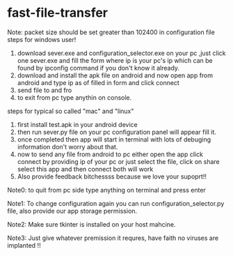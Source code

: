 # fast-file-transfer

Note: packet size should be set greater than 102400 in configuration file
steps for windows user!


1. download sever.exe and configuration_selector.exe on your pc ,just click one sever.exe and fill the form where ip is your pc's ip which can be found by ipconfig command if you don't know it already.
2. download and install the apk file on android and now open app from android and type ip as of filled in form and click connect
3. send file to and fro
4. to exit from pc type anythin on console.





steps for typical so called "mac" and "linux"


1. first install test.apk in your android device
2. then run sever.py file on your pc configuration panel will appear fill it.
3. once completed then app will start in terminal with lots of debuging information don't worry about that.
4. now to send any file from android to pc either open the app click connect by providing ip of your pc or just select the file, click on share select this app and then connect both will work
5. Also provide feedback bitchessss because we love your supoprt!!


Note0: to quit from pc side type anything on terminal and press enter

Note1: To change configuration again you can run configuration_selector.py file, also provide our app storage permission.

Note2: Make sure tkinter is installed on your host mahcine.

Note3: Just give whatever premission it requres, have faith no viruses  are  implanted !!

